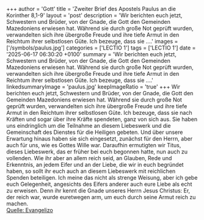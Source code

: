 +++
author = 'Gott'
title = 'Zweiter Brief des Apostels Paulus an die Korinther 8,1-9'
layout = 'post'
description = 'Wir berichten euch jetzt, Schwestern und Brüder, von der Gnade, die Gott den Gemeinden Mazedoniens erwiesen hat. Während sie durch große Not geprüft wurden, verwandelten sich ihre übergroße Freude und ihre tiefe Armut in den Reichtum ihrer selbstlosen Güte. Ich bezeuge, dass sie ....'
images = ['/symbols/paulus.jpg']
categories = ['LECTIO 1']
tags = ['LECTIO 1']
date = '2025-06-17 06:30:20 +0100'
summary = 'Wir berichten euch jetzt, Schwestern und Brüder, von der Gnade, die Gott den Gemeinden Mazedoniens erwiesen hat. Während sie durch große Not geprüft wurden, verwandelten sich ihre übergroße Freude und ihre tiefe Armut in den Reichtum ihrer selbstlosen Güte. Ich bezeuge, dass sie ....'
linkedsummaryImage = 'paulus.jpg'
keepImageRatio = 'true'
+++
Wir berichten euch jetzt, Schwestern und Brüder, von der Gnade, die Gott den Gemeinden Mazedoniens erwiesen hat.
Während sie durch große Not geprüft wurden, verwandelten sich ihre übergroße Freude und ihre tiefe Armut in den Reichtum ihrer selbstlosen Güte.
Ich bezeuge, dass sie nach Kräften und sogar über ihre Kräfte spendeten, ganz von sich aus.<!--more-->
Sie haben uns eindringlich um die Teilnahme an diesem Liebeswerk und die Gemeinschaft des Dienstes für die Heiligen gebeten.
Und über unsere Erwartung hinaus haben sie sich eingesetzt, zunächst für den Herrn, aber auch für uns, wie es Gottes Wille war.
Daraufhin ermutigten wir Titus, dieses Liebeswerk, das er früher bei euch begonnen hatte, nun auch zu vollenden.
Wie ihr aber an allem reich seid, an Glauben, Rede und Erkenntnis, an jedem Eifer und an der Liebe, die wir in euch begründet haben, so sollt ihr euch auch an diesem Liebeswerk mit reichlichen Spenden beteiligen.
Ich meine das nicht als strenge Weisung, aber ich gebe euch Gelegenheit, angesichts des Eifers anderer auch eure Liebe als echt zu erweisen.
Denn ihr kennt die Gnade unseres Herrn Jesus Christus: Er, der reich war, wurde euretwegen arm, um euch durch seine Armut reich zu machen.<br> [Quelle: Evangelizo](https://evangeliumtagfuertag.org/DE/gospel)